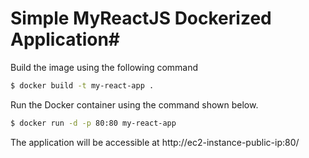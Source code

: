 # Simple MyReactJS Dockerized Application#

Build the image using the following command

```bash
$ docker build -t my-react-app .
```

Run the Docker container using the command shown below.

```bash
$ docker run -d -p 80:80 my-react-app
```

The application will be accessible at http://ec2-instance-public-ip:80/
